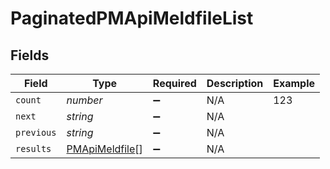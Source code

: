 # PaginatedPMApiMeldfileList


## Fields

| Field                                                   | Type                                                    | Required                                                | Description                                             | Example                                                 |
| ------------------------------------------------------- | ------------------------------------------------------- | ------------------------------------------------------- | ------------------------------------------------------- | ------------------------------------------------------- |
| `count`                                                 | *number*                                                | :heavy_minus_sign:                                      | N/A                                                     | 123                                                     |
| `next`                                                  | *string*                                                | :heavy_minus_sign:                                      | N/A                                                     |                                                         |
| `previous`                                              | *string*                                                | :heavy_minus_sign:                                      | N/A                                                     |                                                         |
| `results`                                               | [PMApiMeldfile](../../models/shared/pmapimeldfile.md)[] | :heavy_minus_sign:                                      | N/A                                                     |                                                         |